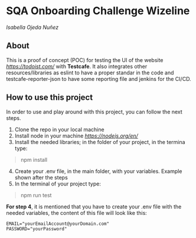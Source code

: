 # SQA Onboarding Challenge Wizeline
*Isabella Ojeda Nuñez*

## About
This is a proof of concept (POC) for testing the UI of the website *https://todoist.com/* with **Testcafe**. 
It also integrates other resources/libraries as eslint to have a proper standar in the code and testcafe-reporter-json to have some reporting file and jenkins for the CI/CD.


## How to use this project
In order to use and play around with this project, you can follow the next steps.
1) Clone the repo in your local machine
2) Install node in your machine *https://nodejs.org/en/*
3) Install the needed libraries; in the folder of your project, in the termina type: 
> npm install
4) Create your .env file, in the main folder, with your variables. Example shown after the steps 
5) In the terminal of your project type: 
> npm run test


**For step 4**, it is mentioned that you have to create your .env file with the needed variables, the content of this file will look like this:
``` 
EMAIL="yourEmailAccount@yourDomain.com"
PASSWORD="yourPassword"
```

